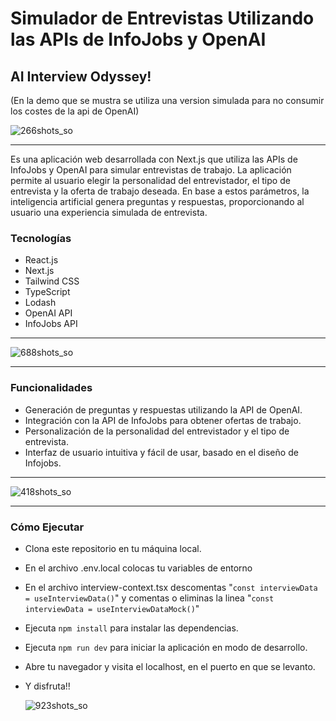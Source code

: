 # Simulador de Entrevistas Utilizando las APIs de InfoJobs y OpenAI
## AI Interview Odyssey!
(En la demo que se mustra se utiliza una version simulada para no consumir los costes de la api de OpenAI)

![266shots_so](https://github.com/Rodriiandino/ai-interview-odyssey-infojobs/assets/106351323/7f898114-f92f-4348-ae50-621dcff11733)

<hr>

Es una aplicación web desarrollada con Next.js que utiliza las APIs de InfoJobs y OpenAI para simular entrevistas de trabajo. La aplicación permite al usuario elegir la personalidad del entrevistador, el tipo de entrevista y la oferta de trabajo deseada. En base a estos parámetros, la inteligencia artificial genera preguntas y respuestas, proporcionando al usuario una experiencia simulada de entrevista.

### Tecnologías

- React.js
- Next.js
- Tailwind CSS
- TypeScript
- Lodash
- OpenAI API
- InfoJobs API

<hr>

![688shots_so](https://github.com/Rodriiandino/ai-interview-odyssey-infojobs/assets/106351323/50ee8937-9dff-4929-a435-c10bb4687c87)

<hr>

### Funcionalidades
- Generación de preguntas y respuestas utilizando la API de OpenAI.
- Integración con la API de InfoJobs para obtener ofertas de trabajo.
- Personalización de la personalidad del entrevistador y el tipo de entrevista.
- Interfaz de usuario intuitiva y fácil de usar, basado en el diseño de Infojobs.

<hr>

![418shots_so](https://github.com/Rodriiandino/ai-interview-odyssey-infojobs/assets/106351323/11b8ea95-db9c-47a8-896d-4313ec5f1143)

<hr>

### Cómo Ejecutar
- Clona este repositorio en tu máquina local.
- En el archivo .env.local colocas tu variables de entorno 
- En el archivo interview-context.tsx descomentas "`const interviewData = useInterviewData()`" y comentas o eliminas la linea "`const interviewData = useInterviewDataMock()`"
- Ejecuta `npm install` para instalar las dependencias.
- Ejecuta `npm run dev` para iniciar la aplicación en modo de desarrollo.
- Abre tu navegador y visita el localhost, en el puerto en que se levanto.
- Y disfruta!!

  ![923shots_so](https://github.com/Rodriiandino/ai-interview-odyssey-infojobs/assets/106351323/a11117c5-24db-4f16-808a-8647abd61cb4)
